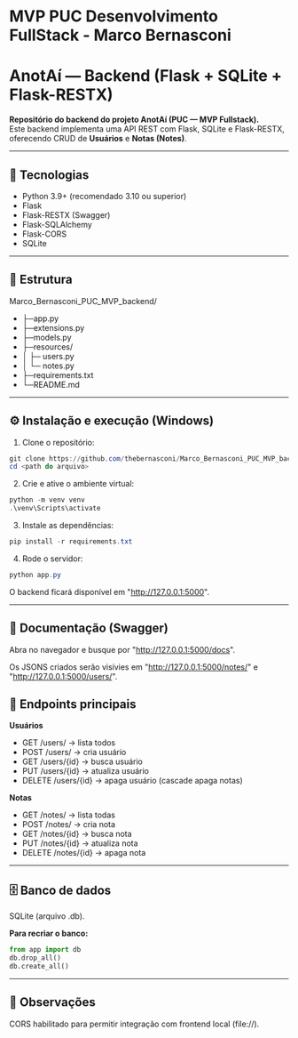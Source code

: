 # MVP PUC Desenvolvimento FullStack - Marco Bernasconi

# AnotAí — Backend (Flask + SQLite + Flask-RESTX)

**Repositório do backend do projeto AnotAí (PUC — MVP Fullstack).**  
Este backend implementa uma API REST com Flask, SQLite e Flask-RESTX, oferecendo CRUD de **Usuários** e **Notas (Notes)**.  

---

## 🚀 Tecnologias
- Python 3.9+ (recomendado 3.10 ou superior)
- Flask
- Flask-RESTX (Swagger)
- Flask-SQLAlchemy
- Flask-CORS
- SQLite

---

## 📂 Estrutura
Marco_Bernasconi_PUC_MVP_backend/
- ├─app.py
- ├─extensions.py
- ├─models.py
- ├─resources/
- │ ├─ users.py
- │ └─ notes.py
- ├─requirements.txt
- └─README.md

---

## ⚙️ Instalação e execução (Windows)

1. Clone o repositório:
```powershell
git clone https://github.com/thebernasconi/Marco_Bernasconi_PUC_MVP_backend.git
cd <path do arquivo>
```
2. Crie e ative o ambiente virtual:
```powershell
python -m venv venv
.\venv\Scripts\activate
```
3. Instale as dependências:
```powershell
pip install -r requirements.txt
```
4. Rode o servidor:
```powershell
python app.py
```
O backend ficará disponível em "http://127.0.0.1:5000".

---

## 📖 Documentação (Swagger)

Abra no navegador e busque por "http://127.0.0.1:5000/docs".

Os JSONS criados serão visívies em "http://127.0.0.1:5000/notes/" e "http://127.0.0.1:5000/users/".

## 📌 Endpoints principais

**Usuários**

- GET /users/ → lista todos
- POST /users/ → cria usuário
- GET /users/{id} → busca usuário
- PUT /users/{id} → atualiza usuário
- DELETE /users/{id} → apaga usuário (cascade apaga notas)

**Notas**

- GET /notes/ → lista todas
- POST /notes/ → cria nota
- GET /notes/{id} → busca nota
- PUT /notes/{id} → atualiza nota
- DELETE /notes/{id} → apaga nota

---

## 🗄️ Banco de dados

SQLite (arquivo .db).

**Para recriar o banco:**

```python
from app import db
db.drop_all()
db.create_all()
```
---
## 📝 Observações

CORS habilitado para permitir integração com frontend local (file://).






















